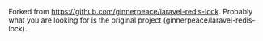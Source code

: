 Forked from https://github.com/ginnerpeace/laravel-redis-lock. Probably what you are looking for is the original project (ginnerpeace/laravel-redis-lock).
